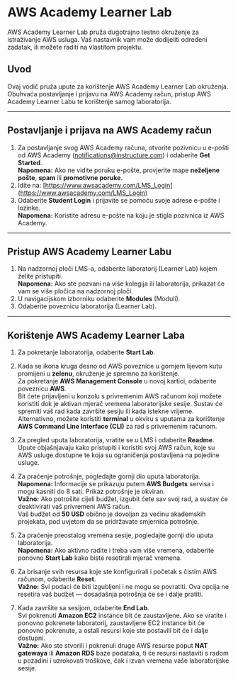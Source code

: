 # AWS Academy Learner Lab
AWS Academy Learner Lab pruža dugotrajno testno okruženje za istraživanje AWS usluga. Vaš nastavnik vam može dodijeliti određeni zadatak, ili možete raditi na vlastitom projektu.

## Uvod  
Ovaj vodič pruža upute za korištenje AWS Academy Learner Lab okruženja. Obuhvaća postavljanje i prijavu na AWS Academy račun, pristup AWS Academy Learner Labu te korištenje samog laboratorija. 

---

## Postavljanje i prijava na AWS Academy račun  
1. Za postavljanje svog AWS Academy računa, otvorite pozivnicu u e-pošti od AWS Academy (notifications@instructure.com) i odaberite **Get Started**.  
   **Napomena:** Ako ne vidite poruku e-pošte, provjerite mape **neželjene pošte**, **spam** ili **promotivne poruke**.  
2. Idite na: [https://www.awsacademy.com/LMS_Login](https://www.awsacademy.com/LMS_Login)  
3. Odaberite **Student Login** i prijavite se pomoću svoje adrese e-pošte i lozinke.  
   **Napomena:** Koristite adresu e-pošte na koju je stigla pozivnica iz AWS Academy.

---

## Pristup AWS Academy Learner Labu  
1. Na nadzornoj ploči LMS-a, odaberite laboratorij (Learner Lab) kojem želite pristupiti.  
   **Napomena:** Ako ste pozvani na više kolegija ili laboratorija, prikazat će vam se više pločica na nadzornoj ploči.  
2. U navigacijskom izborniku odaberite **Modules** (Moduli).  
3. Odaberite poveznicu laboratorija (Learner Lab).

---

## Korištenje AWS Academy Learner Laba  
1. Za pokretanje laboratorija, odaberite **Start Lab**.  
2. Kada se ikona kruga desno od AWS poveznice u gornjem lijevom kutu promijeni u **zelenu**, okruženje je spremno za korištenje.  
   Za pokretanje **AWS Management Console** u novoj kartici, odaberite poveznicu **AWS**.  
   Bit ćete prijavljeni u konzolu s privremenim AWS računom koji možete koristiti dok je aktivan mjerač vremena laboratorijske sesije. Sustav će spremiti vaš rad kada završite sesiju ili kada istekne vrijeme.  
   Alternativno, možete koristiti **terminal** u okviru s uputama za korištenje **AWS Command Line Interface (CLI)** za rad s privremenim računom.

3. Za pregled uputa laboratorija, vratite se u LMS i odaberite **Readme**.  
   Upute objašnjavaju kako pristupiti i koristiti svoj AWS račun, koje su AWS usluge dostupne te koja su ograničenja postavljena na pojedine usluge.

4. Za praćenje potrošnje, pogledajte gornji dio uputa laboratorija.  
   **Napomena:** Informacije se prikazuju putem **AWS Budgets** servisa i mogu kasniti do 8 sati. Prikaz potrošnje je okviran.  
   **Važno:** Ako potrošite cijeli budžet, izgubit ćete sav svoj rad, a sustav će deaktivirati vaš privremeni AWS račun.  
   Vaš budžet od **50 USD** obično je dovoljan za većinu akademskih projekata, pod uvjetom da se pridržavate smjernica potrošnje.

5. Za praćenje preostalog vremena sesije, pogledajte gornji dio uputa laboratorija.  
   **Napomena:** Ako aktivno radite i treba vam više vremena, odaberite ponovno **Start Lab** kako biste resetirali mjerač vremena.

6. Za brisanje svih resursa koje ste konfigurirali i početak s čistim AWS računom, odaberite **Reset**.  
   **Važno:** Svi podaci će biti izgubljeni i ne mogu se povratiti. Ova opcija ne resetira vaš budžet — dosadašnja potrošnja će se i dalje pratiti.

7. Kada završite sa sesijom, odaberite **End Lab**.  
   Svi pokrenuti **Amazon EC2** instance bit će zaustavljene. Ako se vratite i ponovno pokrenete laboratorij, zaustavljene EC2 instance bit će ponovno pokrenute, a ostali resursi koje ste postavili bit će i dalje dostupni.  
   **Važno:** Ako ste stvorili i pokrenuli druge AWS resurse poput **NAT gatewaya** ili **Amazon RDS** baze podataka, ti će resursi nastaviti s radom u pozadini i uzrokovati troškove, čak i izvan vremena vaše laboratorijske sesije.



